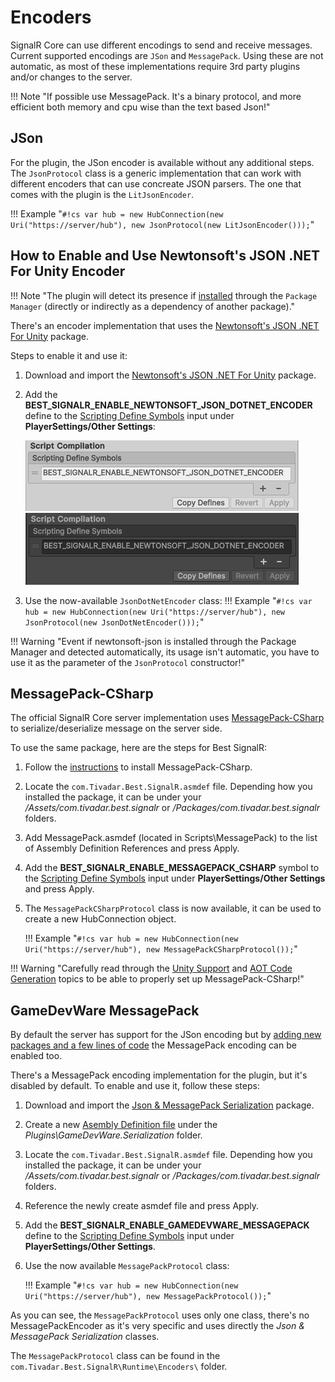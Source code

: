 # Encoders

SignalR Core can use different encodings to send and receive messages. Current supported encodings are `JSon` and `MessagePack`.
Using these are not automatic, as most of these implementations require 3rd party plugins and/or changes to the server.

!!! Note "If possible use MessagePack. It's a binary protocol, and more efficient both memory and cpu wise than the text based Json!"

## JSon

For the plugin, the JSon encoder is available without any additional steps. The `JsonProtocol` class is a generic implementation that can work with different encoders that can use concreate JSON parsers. 
The one that comes with the plugin is the `LitJsonEncoder`.

!!! Example "`#!cs var hub = new HubConnection(new Uri("https://server/hub"), new JsonProtocol(new LitJsonEncoder()));`"

## How to Enable and Use Newtonsoft's JSON .NET For Unity Encoder

!!! Note "The plugin will detect its presence if [installed](https://docs.unity3d.com/Packages/com.unity.nuget.newtonsoft-json@3.2/manual/index.html) through the `Package Manager` (directly or indirectly as a dependency of another package)."

There's an encoder implementation that uses the [Newtonsoft's JSON .NET For Unity](https://assetstore.unity.com/packages/tools/input-management/json-net-for-unity-11347?aid=1101lfX8E) package.

Steps to enable it and use it:

1. Download and import the [Newtonsoft's JSON .NET For Unity](https://assetstore.unity.com/packages/tools/input-management/json-net-for-unity-11347?aid=1101lfX8E) package.
2. Add the **BEST_SIGNALR_ENABLE_NEWTONSOFT_JSON_DOTNET_ENCODER** define to the [Scripting Define Symbols](https://docs.unity3d.com/Manual/PlatformDependentCompilation.html) input under **PlayerSettings/Other Settings**:

	![Scrypting Define Symbols](media/JSONDotNet_ScriptingDefineSymbols-light.png#only-light)
	![Scrypting Define Symbols](media/JSONDotNet_ScriptingDefineSymbols-dark.png#only-dark)
	
3. Use the now-available `JsonDotNetEncoder` class:
	!!! Example "`#!cs var hub = new HubConnection(new Uri("https://server/hub"), new JsonProtocol(new JsonDotNetEncoder()));`"

!!! Warning "Event if newtonsoft-json is installed through the Package Manager and detected automatically, its usage isn't automatic, you have to use it as the parameter of the `JsonProtocol` constructor!"

## MessagePack-CSharp

The official SignalR Core server implementation uses [MessagePack-CSharp](https://github.com/neuecc/MessagePack-CSharp) to serialize/deserialize message on the server side.

To use the same package, here are the steps for Best SignalR:

1. Follow the [instructions](https://github.com/neuecc/MessagePack-CSharp#unity) to install MessagePack-CSharp.
2. Locate the `com.Tivadar.Best.SignalR.asmdef` file. Depending how you installed the package, it can be under your */Assets/com.tivadar.best.signalr* or */Packages/com.tivadar.best.signalr* folders.
3. Add MessagePack.asmdef (located in Scripts\MessagePack\) to the list of Assembly Definition References and press Apply.
4. Add the **BEST_SIGNALR_ENABLE_MESSAGEPACK_CSHARP** symbol to the [Scripting Define Symbols](https://docs.unity3d.com/Manual/PlatformDependentCompilation.html) input under **PlayerSettings/Other Settings** and press Apply.
5. The `MessagePackCSharpProtocol` class is now available, it can be used to create a new HubConnection object.

    !!! Example "`#!cs var hub = new HubConnection(new Uri("https://server/hub"), new MessagePackCSharpProtocol());`"

!!! Warning "Carefully read through the [Unity Support](https://github.com/neuecc/MessagePack-CSharp#unity-support) and [AOT Code Generation](https://github.com/neuecc/MessagePack-CSharp#aot-code-generation-support-for-unityxamarin) topics to be able to properly set up MessagePack-CSharp!"

## GameDevWare MessagePack

By default the server has support for the JSon encoding but by [adding new packages and a few lines of code](https://docs.microsoft.com/en-us/aspnet/core/signalr/messagepackhubprotocol) the MessagePack encoding can be enabled too.

There's a MessagePack encoding implementation for the plugin, but it's disabled by default. To enable and use it, follow these steps:

1. Download and import the [Json & MessagePack Serialization](https://assetstore.unity.com/packages/tools/network/json-messagepack-serialization-59918?aid=1101lfX8E) package.
2. Create a new [Asembly Definition file](https://docs.unity3d.com/Manual/ScriptCompilationAssemblyDefinitionFiles.html) under the *Plugins\GameDevWare.Serialization* folder.
2. Locate the `com.Tivadar.Best.SignalR.asmdef` file. Depending how you installed the package, it can be under your */Assets/com.tivadar.best.signalr* or */Packages/com.tivadar.best.signalr* folders.
4. Reference the newly create asmdef file and press Apply.
5. Add the **BEST_SIGNALR_ENABLE_GAMEDEVWARE_MESSAGEPACK** define to the [Scripting Define Symbols](https://docs.unity3d.com/Manual/PlatformDependentCompilation.html) input under **PlayerSettings/Other Settings**.
6. Use the now available `MessagePackProtocol` class:

    !!! Example "`#!cs var hub = new HubConnection(new Uri("https://server/hub"), new MessagePackProtocol());`"

As you can see, the `MessagePackProtocol` uses only one class, there's no MessagePackEncoder as it's very specific and uses directly the *Json & MessagePack Serialization* classes.

The `MessagePackProtocol` class can be found in the `com.Tivadar.Best.SignalR\Runtime\Encoders\` folder.